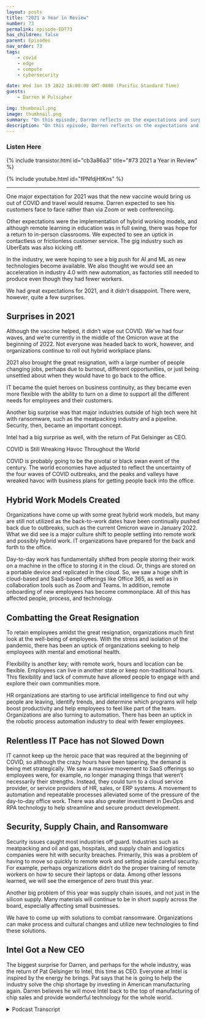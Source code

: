 ```yaml
---
layout: posts
title: "2021 a Year in Review"
number: 73
permalink: episode-EDT73
has_children: false
parent: Episodes
nav_order: 73
tags:
    - covid
    - edge
    - compute
    - cybersecurity

date: Wed Jan 19 2022 16:00:00 GMT-0800 (Pacific Standard Time)
guests:
    - Darren W Pulsipher

img: thumbnail.png
image: thumbnail.png
summary: "On this episode, Darren reflects on the expectations and surprises of 2021"
description: "On this episode, Darren reflects on the expectations and surprises of 2021"
---
```


<div>
<h3>Listen Here</h3>
{% include transistor.html id="cb3a86a3" title="#73 2021 a Year in Review" %}

{% include youtube.html id="fPNfdjHtKns" %}
</div>

---

One major expectation for 2021 was that the new vaccine would bring us out of COVID and travel would resume. Darren expected to see his customers face to face rather than via Zoom or web conferencing.

Other expectations were the implementation of hybrid working models, and although remote learning in education was in full swing, there was hope for a return to in-person classrooms. We expected to see an uptick in contactless or frictionless customer service. The gig industry such as UberEats was also kicking off.

In the industry, we were hoping to see a big push for AI and ML as new technologies become available. We also thought we would see an acceleration in industry 4.0 with new automation, as factories still needed to produce even though they had fewer workers.

We had great expectations for 2021, and it didn’t disappoint. There were, however, quite a few surprises.

## Surprises in 2021

Although the vaccine helped, it didn’t wipe out COVID. We’ve had four waves, and we’re currently in the middle of the Omicron wave at the beginning of 2022. Not everyone was headed back to work, however, and organizations continue to roll out hybrid workplace plans.

2021 also brought the great resignation, with a large number of people changing jobs, perhaps due to burnout, different opportunities, or just being unsettled about when they would have to go back to the office.

IT became the quiet heroes on business continuity, as they became even more flexible with the ability to turn on a dime to support all the different needs for employees and their customers.

Another big surprise was that major industries outside of high tech were hit with ransomware, such as the meatpacking industry and a pipeline. Security, then, became an important concept.

Intel had a big surprise as well, with the return of Pat Gelsinger as CEO.

COVID is Still Wreaking Havoc Throughout the World  

COVID is probably going to be the pivotal or black swan event of the century. The world economies have adjusted to reflect the uncertainty of the four waves of COVID outbreaks, and the peaks and valleys have wreaked havoc with business plans for getting people back into the office.

## Hybrid Work Models Created

Organizations have come up with some great hybrid work models, but many are still not utilized as the back-to-work dates have been continually pushed back due to outbreaks, such as the current Omicron wave in January 2022.  What we did see is a major culture shift to people settling into remote work and possibly hybrid work. IT organizations have prepared for the back and forth to the office.

Day-to-day work has fundamentally shifted from people storing their work on a machine in the office to storing it in the cloud. Or, things are stored on a portable device and replicated in the cloud. So, we saw a huge shift in cloud-based and SaaS-based offerings like Office 365, as well as in collaboration tools such as Zoom and Teams.  In addition, remote onboarding of new employees has become commonplace. All of this has affected people, process, and technology.

## Combatting the Great Resignation

To retain employees amidst the great resignation, organizations much first look at the well-being of employees. With the stress and isolation of the pandemic, there has been an uptick of organizations seeking to help employees with mental and emotional health.

Flexibility is another key; with remote work, hours and location can be  flexible. Employees can live in another state or keep non-traditional hours. This flexibility and lack of commute have allowed people to engage with and explore their own communities more.

HR organizations are starting to use artificial intelligence to find out why people are leaving, identify trends, and determine which programs will help boost productivity and help employees to feel like part of the team. Organizations are also turning to automation. There has been an uptick in the robotic process automation industry to deal with fewer employees.

## Relentless IT Pace has not Slowed Down

IT cannot keep up the heroic pace that was required at the beginning of COVID, so although the crazy hours have been tapering, the demand is being met strategically. We saw a massive movement to SaaS offerings so employees were, for example, no longer managing things that weren’t necessarily their strengths. Instead, they could turn to a cloud service provider, or service providers of HR, sales, or ERP systems. A movement to automation and repeatable processes alleviated some of the pressure of the day-to-day office work. There was also greater investment in DevOps and RPA technology to help streamline and secure product development.

## Security, Supply Chain, and Ransomware

Security issues caught most industries off guard. Industries such as meatpacking and oil and gas, hospitals, and supply chain and logistics companies were hit with security breaches. Primarily, this was a problem of having to move so quickly to remote work and setting aside careful security. For example, perhaps organizations didn’t do the proper training of remote workers on how to secure their laptops or data. Among other lessons learned, we will see the emergence of zero trust this year.

Another big problem of this year was supply chain issues, and not just in the silicon supply. Many materials will continue to be in short supply across the board, especially affecting small businesses.

We have to come up with solutions to combat ransomware. Organizations can make process and cultural changes and utilize new technologies to find these solutions.

## Intel Got a New CEO

The biggest surprise for Darren, and perhaps for the whole industry, was the return of Pat Gelsinger to Intel, this time as CEO. Everyone at Intel is inspired by the energy he brings. Pat says that he is going to help the industry solve the chip shortage by investing in American manufacturing again.  Darren believes he will move Intel back to the top of manufacturing of chip sales and provide wonderful technology for the whole world.


<details>
<summary> Podcast Transcript </summary>

<p></p>

</details>
